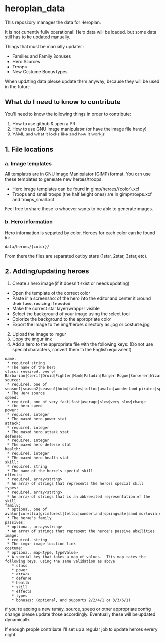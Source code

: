 # heroplan_data

This repository manages the data for Heroplan.

It is not currently fully operational!  Hero data will be loaded, but some data still has to be updated manually.

Things that must be manually updated:

* Families and Family Bonuses
* Hero Sources
* Troops
* New Costume Bonus types

When updating data please update them anyway, because they will be used in the future.

## What do I need to know to contribute

You'll need to know the following things in order to contribute:

1. How to use github & open a PR
2. How to use GNU image manipulator (or have the image file handy)
3. YAML and what it looks like and how it workjs


## 1. File locations

### a. Image templates

All templates are in GNU Image Manipulator (GIMP) format. You can use these templates to generate new heroes/troops.

* Hero image templates can be found in gimp/heroes/{color}.xcf
* Troops and small troops (the half height ones) are in gimp/troops.xcf and troops_small.xcf

Feel free to share these to whoever wants to be able to generate images.

### b. Hero information

Hero information is separted by color.  Heroes for each color can be found in:

``data/heroes/{color}/``

From there the files are separated out by stars (1star, 2star, 3star, etc).

## 2. Adding/updating heroes

1. Create a hero image (if it doesn't exist or needs updating)
* Open the template of the correct color
* Paste in a screenshot of the hero into the editor and center it around their face, resizing if needed 
* Make the correct star layer/wrapper visible
* Select the background of your image using the select tool
* Colorize the background to the appropriate color
* Export the image to the img/heroes directory as <heroname>.jpg or <heroname>costume.jpg
2. Upload the image to imgur
3. Copy the imgur link
4. Add a hero to the appropriate file with the following keys:
   (Do not use special characters, convert them to the English equivalent)

```
name:
 * required string
 * The name of the hero
class: required, one of Barbarian|Clerif|Druid|Fighter|Monk|Paladin|Ranger|Rogue|Sorcerer|Wizard
source:
 * required, one of season1|season2|season3|hotm|fables|teltoc|avalon|wonderland|pirates|springvale|sand|morlovia|christmas|secret|ninja|villains
 * The Hero source
speed:
 * required, one of very fast|fast|average|slow|very slow|charge
 * The hero speed
power:
 * required, integer
 * The maxed hero power stat
attack:
 * required, integer
 * The maxed hero attack stat
defense:
 * required, integer
 * The maxed hero defense stat
health:
 * required, integer
 * THe maxed hero health stat
skill:
 * required, string
 * The name of the heroe's special skill
effects:
 * required, array<string>
 * An array of strings that represents the heroes special skill
types:
 * required, array<string>
 * An array of strings that is an abbrevited representation of the skill
family:
 * optional, one of avalon|corellia|grimforest|teltoc|wonderland|springvale|sand|morlovia|christmas|ninja|lagoon|sakura|atlantis|alfheim|asgard|helheim|jotunheim|midgard|muspelheim|niflheim|svartalfhein|vanaheim|villains
 * The heroe's family
passives:
 * optional, array<string>
 * An array of strings that represent the heroe's passive abailities
image:
 * required, string
 * The imgur image location link
costume:
 * optional, map<type, typeValue>
 * A special key that takes a map of values.  This map takes the following keys, using the same validation as above
   * class
   * power
   * attack
   * defense
   * health
   * skill
   * effects
   * types
   * bonuses: (optional, and supports 2/2/4/1 or 3/3/6/1)
```

If you're adding a new family, source, speed or other appropriate config change please update those accordingly.  Eventually these will be updated dynamically.

If enough people contribute I'll set up a regular job to update heroes evrery night.
